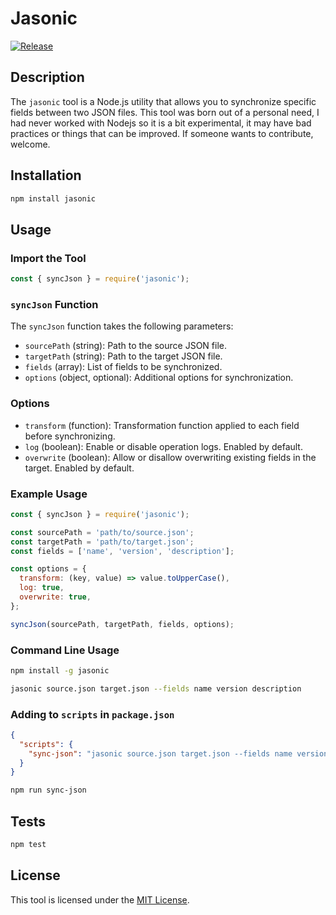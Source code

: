 # Jasonic

[![Release](https://github.com/Jalkhov/jasonic/actions/workflows/release.yml/badge.svg)](https://github.com/Jalkhov/jasonic/actions/workflows/release.yml)

## Description

The `jasonic` tool is a Node.js utility that allows you to synchronize specific fields between two JSON files. This tool was born out of a personal need, I had never worked with Nodejs so it is a bit experimental, it may have bad practices or things that can be improved. If someone wants to contribute, welcome.

## Installation

```sh
npm install jasonic
```

## Usage

### Import the Tool

```javascript
const { syncJson } = require('jasonic');
```

### `syncJson` Function

The `syncJson` function takes the following parameters:

- `sourcePath` (string): Path to the source JSON file.
- `targetPath` (string): Path to the target JSON file.
- `fields` (array): List of fields to be synchronized.
- `options` (object, optional): Additional options for synchronization.

### Options

- `transform` (function): Transformation function applied to each field before synchronizing.
- `log` (boolean): Enable or disable operation logs. Enabled by default.
- `overwrite` (boolean): Allow or disallow overwriting existing fields in the target. Enabled by default.

### Example Usage

```javascript
const { syncJson } = require('jasonic');

const sourcePath = 'path/to/source.json';
const targetPath = 'path/to/target.json';
const fields = ['name', 'version', 'description'];

const options = {
  transform: (key, value) => value.toUpperCase(),
  log: true,
  overwrite: true,
};

syncJson(sourcePath, targetPath, fields, options);
```

### Command Line Usage

```sh
npm install -g jasonic
```

```sh
jasonic source.json target.json --fields name version description
```

### Adding to `scripts` in `package.json`

```json
{
  "scripts": {
    "sync-json": "jasonic source.json target.json --fields name version description"
  }
}
```

```sh
npm run sync-json
```

## Tests

```sh
npm test
```

## License

This tool is licensed under the [MIT License](LICENSE).
